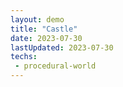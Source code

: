 ```yaml
---
layout: demo
title: "Castle"
date: 2023-07-30
lastUpdated: 2023-07-30
techs:
 - procedural-world
---
```



